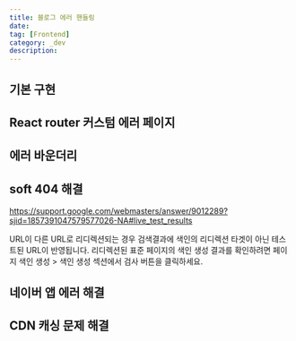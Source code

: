 ```yaml
---
title: 블로그 에러 핸들링
date:
tag: [Frontend]
category: _dev
description:
---
```


## 기본 구현

## React router 커스텀 에러 페이지

## 에러 바운더리

## soft 404 해결

https://support.google.com/webmasters/answer/9012289?sjid=1857391047579577026-NA#live_test_results

URL이 다른 URL로 리디렉션되는 경우 검색결과에 색인의 리디렉션 타겟이 아닌 테스트된 URL이 반영됩니다. 리디렉션된 표준 페이지의 색인 생성 결과를 확인하려면 페이지 색인 생성 > 색인 생성 섹션에서 검사 버튼을 클릭하세요.

## 네이버 앱 에러 해결

## CDN 캐싱 문제 해결
